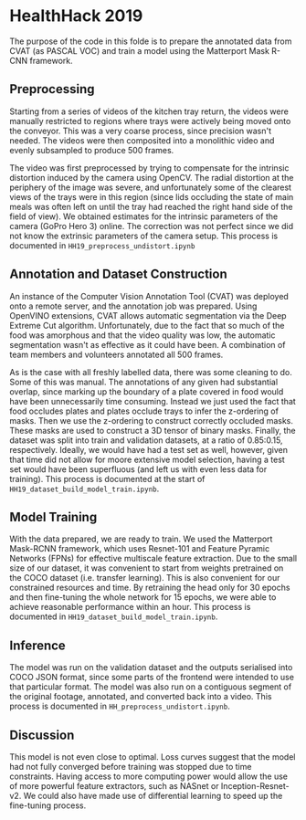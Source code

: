 # HealthHack 2019
The purpose of the code in this folde is to prepare the annotated data from CVAT (as PASCAL VOC) and train a model using the Matterport Mask R-CNN framework.

## Preprocessing
Starting from a series of videos of the kitchen tray return, the videos were manually restricted to regions where trays were actively being moved onto the conveyor. This was a very coarse process, since precision wasn't needed. The videos were then composited into a monolithic video and evenly subsampled to produce 500 frames.

The video was first preprocessed by trying to compensate for the intrinsic distortion induced by the camera using OpenCV. The radial distortion at the periphery of the image was severe, and unfortunately some of the clearest views of the trays were in this region (since lids occluding the state of main meals was often left on until the tray had reached the right hand side of the field of view). We obtained estimates for the intrinsic parameters of the camera (GoPro Hero 3) online. The correction was not perfect since we did not know the extrinsic parameters of the camera setup. This process is documented in `HH19_preprocess_undistort.ipynb`

## Annotation and Dataset Construction
An instance of the Computer Vision Annotation Tool (CVAT) was deployed onto a remote server, and the annotation job was prepared. Using OpenVINO extensions, CVAT allows automatic segmentation via the Deep Extreme Cut algorithm. Unfortunately, due to the fact that so much of the food was amorphous and that the video quality was low, the automatic segmentation wasn't as effective as it could have been. A combination of team members and volunteers annotated all 500 frames. 

As is the case with all freshly labelled data, there was some cleaning to do. Some of this was manual. The annotations of any given had substantial overlap, since marking up the boundary of a plate covered in food would have been unnecessarily time consuming. Instead we just used the fact that food occludes plates and plates occlude trays to infer the z-ordering of masks. Then we use the z-ordering to construct correctly occluded masks. These masks are used to construct a 3D tensor of binary masks. Finally, the dataset was split into train and validation datasets, at a ratio of 0.85:0.15, respectively. Ideally, we would have had a test set as well, however, given that time did not allow for moore extensive model selection, having a test set would have been superfluous (and left us with even less data for training). This process is documented at the start of `HH19_dataset_build_model_train.ipynb`. 

## Model Training
With the data prepared, we are ready to train. We used the Matterport Mask-RCNN framework, which uses Resnet-101 and Feature Pyramic Networks (FPNs) for effective multiscale feature extraction. Due to the small size of our dataset, it was convenient to start from weights pretrained on the COCO dataset (i.e. transfer learning). This is also convenient for our constrained resources and time. By retraining the head only for 30 epochs and then fine-tuning the whole network for 15 epochs, we were able to achieve reasonable performance within an hour. This process is documented in `HH19_dataset_build_model_train.ipynb`.

## Inference
The model was run on the validation dataset and the outputs serialised into COCO JSON format, since some parts of the frontend were intended to use that particular format. The model was also run on a contiguous segment of the original footage, annotated, and converted back into a video. This process is documented in `HH_preprocess_undistort.ipynb`.

## Discussion
This model is not even close to optimal. Loss curves suggest that the model had not fully converged before training was stopped due to time constraints. Having access to more computing power would allow the use of more powerful feature extractors, such as NASnet or Inception-Resnet-v2. We could also have made use of differential learning to speed up the fine-tuning process. 
